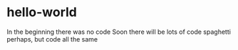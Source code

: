 # hello-world
In the beginning there was no code
Soon there will be lots of code
spaghetti perhaps, but code all the same
